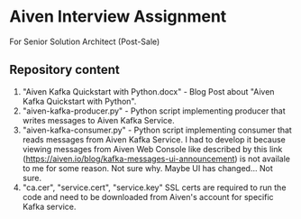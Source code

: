 # Aiven Interview Assignment
For Senior Solution Architect (Post-Sale)

## Repository content
1. "Aiven Kafka Quickstart with Python.docx" - Blog Post about "Aiven Kafka Quickstart with Python".
2. "aiven-kafka-producer.py" - Python script implementing producer that writes messages to Aiven Kafka Service.
3. "aiven-kafka-consumer.py" - Python script implementing consumer that reads messages from Aiven Kafka Service. I had to develop it because viewing messages from Aiven Web Console like described by this link (https://aiven.io/blog/kafka-messages-ui-announcement) is not availale to me for some reason. Not sure why. Maybe UI has changed... Not sure.
4. "ca.cer", "service.cert", "service.key" SSL certs are required to run the code and need to be downloaded from Aiven's account for specific Kafka service.

